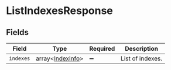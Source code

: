 # ListIndexesResponse


## Fields

| Field                                                | Type                                                 | Required                                             | Description                                          |
| ---------------------------------------------------- | ---------------------------------------------------- | ---------------------------------------------------- | ---------------------------------------------------- |
| `indexes`                                            | array<[IndexInfo](../../models/shared/IndexInfo.md)> | :heavy_minus_sign:                                   | List of indexes.                                     |